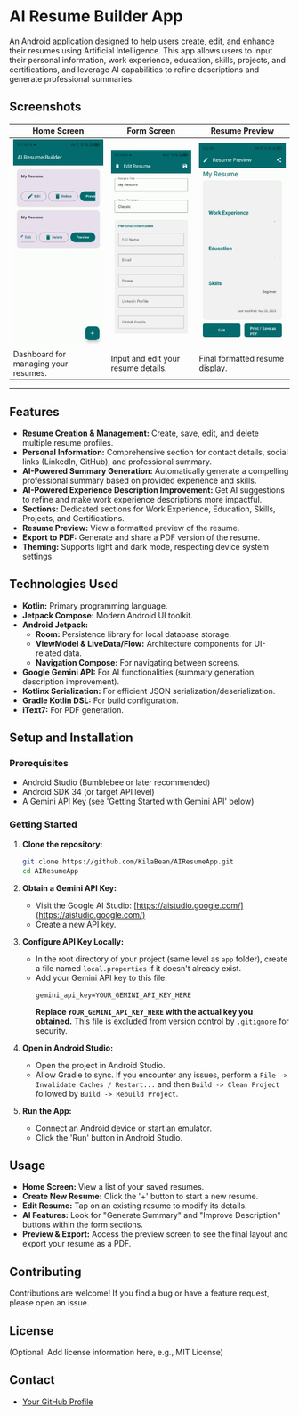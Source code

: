 # AI Resume Builder App

An Android application designed to help users create, edit, and enhance their resumes using Artificial Intelligence. This app allows users to input their personal information, work experience, education, skills, projects, and certifications, and leverage AI capabilities to refine descriptions and generate professional summaries.


## Screenshots

| Home Screen | Form Screen | Resume Preview                               |
|-------------|-------------|----------------------------------------------|
| ![Home Screen](images/home_screen.jpg) | ![Form Screen](images/form_screen.jpg) | ![Resume Preview](images/resume_preview.jpg) |
| Dashboard for managing your resumes. | Input and edit your resume details. | Final formatted resume display.              |

---


## Features

*   **Resume Creation & Management:** Create, save, edit, and delete multiple resume profiles.
*   **Personal Information:** Comprehensive section for contact details, social links (LinkedIn, GitHub), and professional summary.
*   **AI-Powered Summary Generation:** Automatically generate a compelling professional summary based on provided experience and skills.
*   **AI-Powered Experience Description Improvement:** Get AI suggestions to refine and make work experience descriptions more impactful.
*   **Sections:** Dedicated sections for Work Experience, Education, Skills, Projects, and Certifications.
*   **Resume Preview:** View a formatted preview of the resume.
*   **Export to PDF:** Generate and share a PDF version of the resume.
*   **Theming:** Supports light and dark mode, respecting device system settings.

## Technologies Used

*   **Kotlin:** Primary programming language.
*   **Jetpack Compose:** Modern Android UI toolkit.
*   **Android Jetpack:**
    *   **Room:** Persistence library for local database storage.
    *   **ViewModel & LiveData/Flow:** Architecture components for UI-related data.
    *   **Navigation Compose:** For navigating between screens.
*   **Google Gemini API:** For AI functionalities (summary generation, description improvement).
*   **Kotlinx Serialization:** For efficient JSON serialization/deserialization.
*   **Gradle Kotlin DSL:** For build configuration.
*   **iText7:** For PDF generation.

## Setup and Installation

### Prerequisites

*   Android Studio (Bumblebee or later recommended)
*   Android SDK 34 (or target API level)
*   A Gemini API Key (see 'Getting Started with Gemini API' below)

### Getting Started

1.  **Clone the repository:**
    ```bash
    git clone https://github.com/KilaBean/AIResumeApp.git
    cd AIResumeApp
    ```

2.  **Obtain a Gemini API Key:**
    *   Visit the Google AI Studio: [https://aistudio.google.com/](https://aistudio.google.com/)
    *   Create a new API key.

3.  **Configure API Key Locally:**
    *   In the root directory of your project (same level as `app` folder), create a file named `local.properties` if it doesn't already exist.
    *   Add your Gemini API key to this file:
        ```properties
        gemini_api_key=YOUR_GEMINI_API_KEY_HERE
        ```
        **Replace `YOUR_GEMINI_API_KEY_HERE` with the actual key you obtained.** This file is excluded from version control by `.gitignore` for security.

4.  **Open in Android Studio:**
    *   Open the project in Android Studio.
    *   Allow Gradle to sync. If you encounter any issues, perform a `File -> Invalidate Caches / Restart...` and then `Build -> Clean Project` followed by `Build -> Rebuild Project`.

5.  **Run the App:**
    *   Connect an Android device or start an emulator.
    *   Click the 'Run' button in Android Studio.

## Usage

*   **Home Screen:** View a list of your saved resumes.
*   **Create New Resume:** Click the '+' button to start a new resume.
*   **Edit Resume:** Tap on an existing resume to modify its details.
*   **AI Features:** Look for "Generate Summary" and "Improve Description" buttons within the form sections.
*   **Preview & Export:** Access the preview screen to see the final layout and export your resume as a PDF.

## Contributing

Contributions are welcome! If you find a bug or have a feature request, please open an issue.

## License

(Optional: Add license information here, e.g., MIT License)

## Contact

*   [Your GitHub Profile](https://github.com/KilaBean)